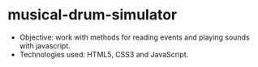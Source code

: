 # musical-drum-simulator
* Objective: work with methods for reading events and playing sounds with javascript.
* Technologies used: HTML5, CSS3 and JavaScript.
